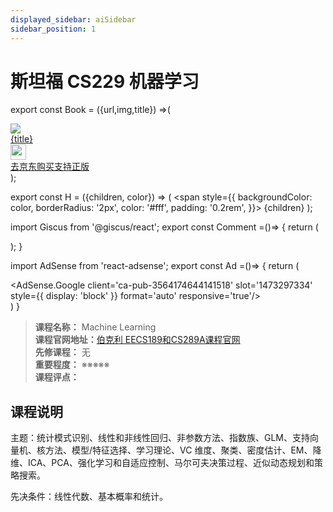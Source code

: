```yaml
---
displayed_sidebar: aiSidebar
sidebar_position: 1
---
```


# 斯坦福 CS229 机器学习
export const Book = ({url,img,title}) =>(
<div class="bookitem">
  <a href={url} target="_blank" class="book-content">
    <div class="book-img">
      <img src={img} />
    </div>
    <div class="book-detail">
      <div class="book-title">{title}</div>
      <div class="boook-desc">
        <img width="25" height="25" src="https://hackweek-1251009918.cos.ap-shanghai.myqcloud.com/hackway/cs/jd.svg" />
        <div class="book-jd">去京东购买支持正版</div>
      </div>
    </div>
  </a>
  </div> 
);

export const H = ({children, color}) => (
  <span
    style={{
      backgroundColor: color,
      borderRadius: '2px',
      color: '#fff',
      padding: '0.2rem',
    }}>
    {children}
  </span>
);

import Giscus from '@giscus/react';
export const Comment =()=> {
  return (
   <div className="comments-container">
      <Giscus
        src="https://giscus.app/client.js"
        id="comments"
        repo="lidongyx/hackwaydoc"
        repoId="R_kgDOHUMOyA"
        category="Announcements"
        categoryId="DIC_kwDOHUMOyM4CPCtD"
        mapping="title"
        reactionsEnabled="1"
        emitMetadata="0"
        inputPosition="top"
        theme="light"
        lang="zh-CN"
        crossorigin="anonymous"
      />
    </div>
  );
}

import AdSense from 'react-adsense';
export const Ad =()=> {
  return (
    <div className="ad-container">
      <AdSense.Google
        client='ca-pub-3564174644141518'
        slot='1473297334'
        style={{ display: 'block' }}
        format='auto'
        responsive='true'/>
    </div>
  )
}




>**课程名称：**   Machine Learning     
**课程官网地址：**[伯克利 EECS189和CS289A课程官网](https://www.eecs189.org/)  
**先修课程：** 无  
**重要程度：** ※※※※※  
**课程评点：** 


## 课程说明
主题：统计模式识别、线性和非线性回归、非参数方法、指数族、GLM、支持向量机、核方法、模型/特征选择、学习理论、VC 维度、聚类、密度估计、EM、降维、ICA、PCA、强化学习和自适应控制、马尔可夫决策过程、近似动态规划和策略搜索。

先决条件：线性代数、基本概率和统计。

<Comment></Comment>
